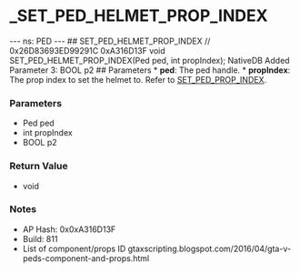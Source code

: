 # _SET_PED_HELMET_PROP_INDEX

--- ns: PED --- ## SET_PED_HELMET_PROP_INDEX  // 0x26D83693ED99291C 0xA316D13F void SET_PED_HELMET_PROP_INDEX(Ped ped, int propIndex);  NativeDB Added Parameter 3: BOOL p2  ## Parameters * **ped**: The ped handle. * **propIndex**: The prop index to set the helmet to. Refer to [SET_PED_PROP_INDEX](#_0x93376B65A266EB5F).

### Parameters
* Ped ped
* int propIndex
* BOOL p2

### Return Value
* void

### Notes
* AP Hash: 0x0xA316D13F
* Build: 811
* List of component/props ID
gtaxscripting.blogspot.com/2016/04/gta-v-peds-component-and-props.html

